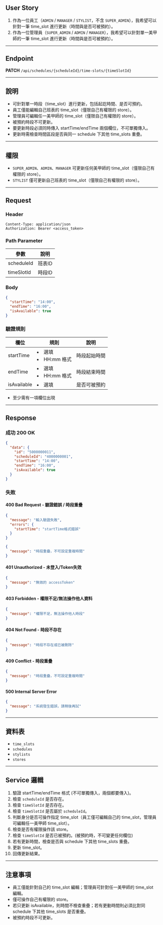 ## User Story

1. 作為一位員工（`ADMIN` / `MANAGER` / `STYLIST`，不含 `SUPER_ADMIN`），我希望可以針對一筆 time_slot 進行更新（時間與是否可被預約）。
2. 作為一位管理員（`SUPER_ADMIN` / `ADMIN` / `MANAGER`），我希望可以針對單一美甲師的一筆 time_slot 進行更新（時間與是否可被預約）。

---

## Endpoint

**PATCH** `/api/schedules/{scheduleId}/time-slots/{timeSlotId}`

---

## 說明

- 可針對單一時段（time_slot）進行更新，包括起訖時間、是否可預約。
- 員工僅能編輯自己班表的 time_slot（僅限自己有權限的 store）。
- 管理員可編輯任一美甲師的 time_slot（僅限自己有權限的 store）。
- 被預約時段不可更新。
- 要更新時段必須同時傳入 startTime/endTime 兩個欄位，不可單獨傳入。
- 更新時需檢查時間區段是否與同一 schedule 下其他 time_slots 重疊。

---

## 權限

- `SUPER_ADMIN`、`ADMIN`、`MANAGER` 可更新任何美甲師的 time_slot（僅限自己有權限的 store）。
- `STYLIST` 僅可更新自己班表的 time_slot（僅限自己有權限的 store）。

---

## Request

### Header

```http
Content-Type: application/json
Authorization: Bearer <access_token>
```

### Path Parameter

| 參數       | 說明   |
| ---------- | ------ |
| scheduleId | 班表ID |
| timeSlotId | 時段ID |

### Body

```json
{
  "startTime": "14:00",
  "endTime": "16:00",
  "isAvailable": true
}
```

### 驗證規則

| 欄位        | 規則                   | 說明         |
| ----------- | ---------------------- | ------------ |
| startTime   | <li>選填<li>HH:mm 格式 | 時段起始時間 |
| endTime     | <li>選填<li>HH:mm 格式 | 時段結束時間 |
| isAvailable | <li>選填               | 是否可被預約 |

- 至少需有一項欄位出現

---

## Response

### 成功 200 OK

```json
{
  "data": {
    "id": "5000000011",
    "scheduleId": "4000000001",
    "startTime": "14:00",
    "endTime": "16:00",
    "isAvailable": true
  }
}
```

### 失敗

#### 400 Bad Request - 驗證錯誤 / 時段重疊

```json
{
  "message": "輸入驗證失敗",
  "errors": {
    "startTime": "startTime格式錯誤"
  }
}
```

```json
{
  "message": "時段重疊，不可設定重複時間"
}
```

#### 401 Unauthorized - 未登入/Token失效

```json
{
  "message": "無效的 accessToken"
}
```

#### 403 Forbidden - 權限不足/無法操作他人資料

```json
{
  "message": "權限不足，無法操作他人時段"
}
```

#### 404 Not Found - 時段不存在

```json
{
  "message": "時段不存在或已被刪除"
}
```

#### 409 Conflict - 時段重疊

```json
{
  "message": "時段重疊，不可設定重複時間"
}
```

#### 500 Internal Server Error

```json
{
  "message": "系統發生錯誤，請稍後再試"
}
```

---

## 資料表

- `time_slots`
- `schedules`
- `stylists`
- `stores`

---

## Service 邏輯

1. 驗證 startTime/endTime 格式 (不可單獨傳入，兩個都要傳入)。
2. 檢查 `scheduleId` 是否存在。
3. 檢查 `timeSlotId` 是否存在。
4. 檢查 `timeSlotId` 是否屬於 `scheduleId`。
5. 判斷身分是否可操作指定 time_slot（員工僅可編輯自己的 time_slot，管理員可編輯任一美甲師 time_slot）。
6. 檢查是否有權限操作該 store。
7. 檢查 `timeSlotId` 是否已被預約。(被預約時，不可變更任何欄位)
8. 若有更新時間，檢查是否與 schedule 下其他 time_slots 重疊。
9. 更新 time_slot。
10. 回傳更新結果。

---

## 注意事項

- 員工僅能針對自己的 time_slot 編輯；管理員可針對任一美甲師的 time_slot 編輯。
- 僅可操作自己有權限的 store。
- 若只更新 isAvailable，則時間不檢查重疊；若有更動時間則必須比對同 schedule 下其他 time_slots 是否重疊。
- 被預約時段不可更新。
